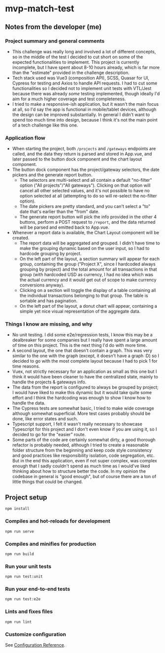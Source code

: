 # mvp-match-test

## Notes from the developer (me)

### Project summary and general comments
- This challenge was really long and involved a lot of different concepts, so in the middle of the test I decided to cut short on some of the expected functionalities to implement. This project is currently incomplete, but I have spent about 8-10 hours already, which is far more than the "estimate" provided in the challenge description.
- Tech stack used was Vue3 (composition API), SCSS, Quasar for UI, Cypress for testing and Axios to handle API requests. I had to cut some functionalities so I decided not to implement unit tests with VTL/Jest because there was already *some* testing implemented, though ideally I'd aim for a much higher coverage and test completeness.
- I tried to make a responsive-ish application, but it wasn't the main focus at all, so I'd say the app is functional in mobile/tablet devices, although the design can be improved substantially. In general I didn't want to spend too much time into design, because I think it's not the main point of a tech challenge like this one.


### Application flow
- When starting the project, both `/projects` and `/gateways` endpoints are called, and the data they return is parsed and stored in App.vue, and later passed to the button dock component and the chart layout component.
- The button dock component has the project/gateway selectors, the date pickers and the generate report button.
  - The selectors are multi-select and all contain a default "no-filter" option ("All projects"/"All gateways"). Clicking on that option will cancel all other selected values, and it's not possible to have no option selected at all (attempting to do so will re-select the no-filter option).
  - The date pickers are pretty standard, and you can't select a "to" date that's earlier than the "from" date.
  - The generate report button will pick the info provided in the other 4 buttons, perform a POST request to `/report`, and the data returned will be parsed and emitted back to App.vue.
- Whenever a report data is available, the Chart Layout component will be created.
  - The report data will be aggregated and grouped. I didn't have time to make the grouping dynamic based on the user input, so I had to hardcode grouping by project.
  - On the left part of the layout, a section summary will appear for each group, containing the group ("Project X", since I hardcoded always grouping by project) and the total amount for all transactions in that group (with hardcoded USD as currency, I had no idea which was the actual currency and it would get out of scope to make currency conversions anyway).
  - Clicking on a section will toggle the display of a table containing all the individual transactions belonging to that group. The table is sortable and has pagination.
  - On the left part of the layout, a donut chart will appear, containing a simple yet nice visual representation of the aggregate data.

### Things I know are missing, and why
  - No unit testing. I did some e2e/regression tests, I know this may be a dealbreaker for some companies but I really have spent a large amount of time on this project. This is the next thing I'd do with more time.
  - A second layout, the one that doesn't contain a graph. This was very similar to the one with the graph (except, it doesn't have a graph :D) so I decided to go with the most complete layout because I had to pick 1 for time reasons.
  - Vuex, not strictly necessary for an application as small as this one but I think it would have been cleaner to have the centralized state, mainly to handle the projects & gateways info.
  - The data from the report is configured to always be grouped by project; I would have liked to make this dynamic but it would take quite some effort and I think the hardcoding was enough to show I know how to handle the data.
  - The Cypress tests are somewhat basic, I tried to make wide coverage although somewhat superficial. More test cases probably should be done, like error states and such.
  - Typescript support, I felt it wasn't really necessary to showcase Typescript for this project and I don't even know if you are using it, so I decided to go for the "easier" route.
  - Some parts of the code are certainly somewhat dirty, a good thorough refactor is probably needed, although I tried to create a reasonable folder structure from the beginning and keep code style consistency and good practices like responsibility isolation, code segregation, etc. But in the end this application, even if not super complex, was complex enough that I sadly couldn't spend as much time as I would've liked thinking about how to structure better the code. In my opinion the codebase in general is "good enough", but of course there are a ton of little things that could be changed.

## Project setup
```
npm install
```

### Compiles and hot-reloads for development
```
npm run serve
```

### Compiles and minifies for production
```
npm run build
```

### Run your unit tests
```
npm run test:unit
```

### Run your end-to-end tests
```
npm run test:e2e
```

### Lints and fixes files
```
npm run lint
```

### Customize configuration
See [Configuration Reference](https://cli.vuejs.org/config/).
